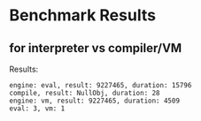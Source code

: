 # Benchmark Results
## for interpreter vs compiler/VM

Results:

```
engine: eval, result: 9227465, duration: 15796
compile, result: NullObj, duration: 28
engine: vm, result: 9227465, duration: 4509
eval: 3, vm: 1
```